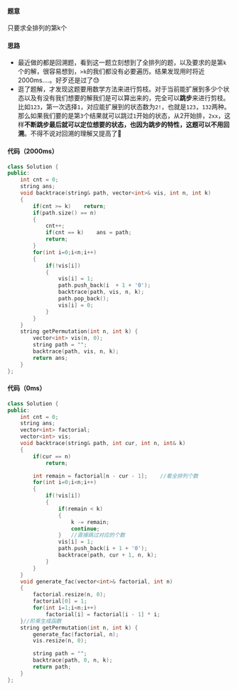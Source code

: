 #### 题意

只要求全排列的第k个

#### 思路

- 最近做的都是回溯题，看到这一题立刻想到了全排列的题，以及要求的是第`k`个的解，很容易想到，`>k`的我们都没有必要遍历。结果发现用时将近2000ms....。好歹还是过了😓
- 逛了题解，才发现这题要用数学方法来进行剪枝。对于当前能扩展到多少个状态以及有没有我们想要的解我们是可以算出来的，完全可以**跳步**来进行剪枝。比如`123`，第一次选择`1`，对应能扩展到的状态数为`2!`，也就是`123`，`132`两种。那么如果我们要的是第`3`个结果就可以跳过`1`开始的状态，从2开始排，`2xx`，这样**不断跳步最后就可以定位想要的状态，也因为跳步的特性，这题可以不用回溯**。不得不说对回溯的理解又提高了🤔

#### 代码（2000ms）

```c++
class Solution {
public:
    int cnt = 0;
    string ans;
    void backtrace(string& path, vector<int>& vis, int n, int k)
    {
        if(cnt >= k)    return;
        if(path.size() == n)
        {
            cnt++;
            if(cnt == k)    ans = path;
            return;
        }
        for(int i=0;i<n;i++)
        {
            if(!vis[i])
            {
                vis[i] = 1;
                path.push_back(i  + 1 + '0');
                backtrace(path, vis, n, k);
                path.pop_back();
                vis[i] = 0;
            }
        }
    }
    string getPermutation(int n, int k) {
        vector<int> vis(n, 0);
        string path = "";
        backtrace(path, vis, n, k);
        return ans;
    }
};
```

#### 代码（0ms）

```c++
class Solution {
public:
    int cnt = 0;
    string ans;
    vector<int> factorial;
    vector<int> vis;
    void backtrace(string& path, int cur, int n, int& k)
    {
        if(cur == n)
            return;

        int remain = factorial[n - cur - 1];    //看全排列个数
        for(int i=0;i<n;i++)
        {
            if(!vis[i])
            {
                if(remain < k)
                {
                    k -= remain;
                    continue;
                }   //直接跳过对应的个数
                vis[i] = 1;
                path.push_back(i + 1 + '0');
                backtrace(path, cur + 1, n, k);
            }
        }
    }
    void generate_fac(vector<int>& factorial, int n)
    {
        factorial.resize(n, 0);
        factorial[0] = 1;
        for(int i=1;i<n;i++)
            factorial[i] = factorial[i - 1] * i;
    }//阶乘生成函数
    string getPermutation(int n, int k) {
        generate_fac(factorial, n);
        vis.resize(n, 0);

        string path = "";
        backtrace(path, 0, n, k);
        return path;
    }
};
```

